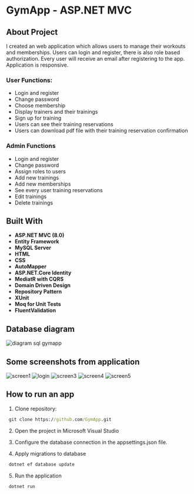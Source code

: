 # GymApp - ASP.NET MVC 

## About Project
I created an web application which allows users to manage their workouts and memberships.
Users can login and register, there is also role based authorization. Every user will receive an email after registering to the app.
Application is responsive.

### User Functions:
- Login and register
- Change password
- Choose membership
- Display trainers and their trainings
- Sign up for training
- Users can see their training reservations
- Users can download pdf file with their training reservation confirmation

### Admin Functions
- Login and register
- Change password
- Assign roles to users
- Add new trainings
- Add new memberships 
- See every user training reservations
- Edit trainings 
- Delete trainings


## Built With
- **ASP.NET MVC (8.0)**
- **Entity Framework**
- **MySQL Server**
- **HTML**
- **CSS**
- **AutoMapper**
- **ASP.NET.Core Identity**
- **MediatR with CQRS**
- **Domain Driven Design**
- **Repository Pattern**
- **XUnit**
- **Moq for Unit Tests**
- **FluentValidation**


## Database diagram
![diagram sql gymapp](https://github.com/user-attachments/assets/d7aad9c3-a532-43fa-8123-25027602471a)

## Some screenshots from application
![screen1](https://github.com/user-attachments/assets/98fe27b1-b545-4820-ab6c-2e5f9f6359fd)
![login](https://github.com/user-attachments/assets/5602fdab-5681-48d3-8157-654f6accbfaf)
![screen3](https://github.com/user-attachments/assets/75ce60ad-c014-45e6-aca7-fdf90b80c578)
![screen4](https://github.com/user-attachments/assets/9932ed03-b034-44b3-bcff-775aed6b6fae)
![screen5](https://github.com/user-attachments/assets/5b46d5ca-a45b-4920-b42c-17fe727cca4a)







## How to run an app
1. Clone repository:
  ```cmd
   git clone https://github.com/GymApp.git
  ```
2. Open the project in Microsoft Visual Studio  

3. Configure the database connection in the appsettings.json file.

4. Apply migrations to database
  ```cmd
   dotnet ef database update
  ```

5. Run the application
  ```cmd
   dotnet run
  ```

